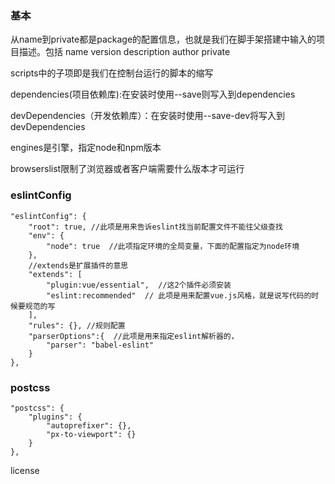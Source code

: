 ### 基本

从name到private都是package的配置信息，也就是我们在脚手架搭建中输入的项目描述。包括 name version description author private

scripts中的子项即是我们在控制台运行的脚本的缩写

dependencies(项目依赖库):在安装时使用--save则写入到dependencies

devDependencies（开发依赖库）：在安装时使用--save-dev将写入到devDependencies

engines是引擎，指定node和npm版本

browserslist限制了浏览器或者客户端需要什么版本才可运行

### eslintConfig

```
"eslintConfig": {
	"root": true, //此项是用来告诉eslint找当前配置文件不能往父级查找
	"env": {
		"node": true  //此项指定环境的全局变量，下面的配置指定为node环境 
	},
	//extends是扩展插件的意思
	"extends": [ 
		"plugin:vue/essential",  //这2个插件必须安装
		"eslint:recommended"  // 此项是用来配置vue.js风格，就是说写代码的时候要规范的写
	],
	"rules": {}, //规则配置
	"parserOptions":{  //此项是用来指定eslint解析器的，
		"parser": "babel-eslint"  
	}
},
```

### postcss

```
"postcss": {
	"plugins": {
		"autoprefixer": {},
		"px-to-viewport": {}
	}
},
```

license